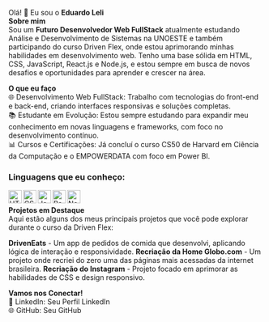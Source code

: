 Olá! 👋 Eu sou o **Eduardo Leli**  
**Sobre mim**  
Sou um **Futuro Desenvolvedor Web FullStack** atualmente estudando Análise e Desenvolvimento de Sistemas na UNOESTE e também participando do curso Driven Flex, onde estou aprimorando minhas habilidades em desenvolvimento web. Tenho uma base sólida em HTML, CSS, JavaScript, React.js e Node.js, e estou sempre em busca de novos desafios e oportunidades para aprender e crescer na área.  

**O que eu faço**  
🌐 Desenvolvimento Web FullStack: Trabalho com tecnologias do front-end e back-end, criando interfaces responsivas e soluções completas.  
📚 Estudante em Evolução: Estou sempre estudando para expandir meu conhecimento em novas linguagens e frameworks, com foco no desenvolvimento contínuo.  
📊 Cursos e Certificações: Já concluí o curso CS50 de Harvard em Ciência da Computação e o EMPOWERDATA com foco em Power BI.  

### Linguagens que eu conheço:

<p align="left">
  <img align="left" alt="HTML5" width="26px" src="https://cdn.jsdelivr.net/gh/devicons/devicon/icons/html5/html5-original.svg" style="max-width: 100%;">
  <img align="left" alt="CSS3" width="26px" src="https://cdn.jsdelivr.net/gh/devicons/devicon/icons/css3/css3-original.svg" style="max-width: 100%;">
  <img align="left" alt="JavaScript" width="26px" src="https://cdn.jsdelivr.net/gh/devicons/devicon/icons/javascript/javascript-original.svg" style="max-width: 100%;">
  <img align="left" alt="React" width="26px" src="https://cdn.jsdelivr.net/gh/devicons/devicon/icons/react/react-original.svg" style="max-width: 100%;">
  <img align="left" alt="Node.js" width="26px" src="https://cdn.jsdelivr.net/gh/devicons/devicon/icons/nodejs/nodejs-original.svg" style="max-width: 100%;">
</p><br>
  
**Projetos em Destaque**  
Aqui estão alguns dos meus principais projetos que você pode explorar durante o curso da Driven Flex:

**DrivenEats** - Um app de pedidos de comida que desenvolvi, aplicando lógica de interação e responsividade.
**Recriação da Home Globo.com** - Um projeto onde recriei do zero uma das páginas mais acessadas da internet brasileira.
**Recriação do Instagram** - Projeto focado em aprimorar as habilidades de CSS e design responsivo.

**Vamos nos Conectar!**  
💼 LinkedIn: Seu Perfil LinkedIn  
🌐 GitHub: Seu GitHub  
